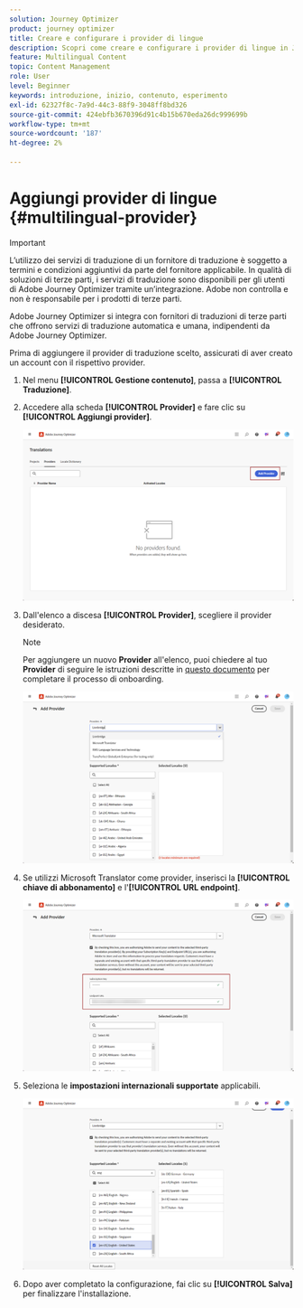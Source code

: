 ```yaml
---
solution: Journey Optimizer
product: journey optimizer
title: Creare e configurare i provider di lingue
description: Scopri come creare e configurare i provider di lingue in Journey Optimizer
feature: Multilingual Content
topic: Content Management
role: User
level: Beginner
keywords: introduzione, inizio, contenuto, esperimento
exl-id: 62327f8c-7a9d-44c3-88f9-3048ff8bd326
source-git-commit: 424ebfb3670396d91c4b15b670eda26dc999699b
workflow-type: tm+mt
source-wordcount: '187'
ht-degree: 2%

---
```


# Aggiungi provider di lingue {#multilingual-provider}

>[!IMPORTANT]
>
> L’utilizzo dei servizi di traduzione di un fornitore di traduzione è soggetto a termini e condizioni aggiuntivi da parte del fornitore applicabile. In qualità di soluzioni di terze parti, i servizi di traduzione sono disponibili per gli utenti di Adobe Journey Optimizer tramite un’integrazione. Adobe non controlla e non è responsabile per i prodotti di terze parti.

Adobe Journey Optimizer si integra con fornitori di traduzioni di terze parti che offrono servizi di traduzione automatica e umana, indipendenti da Adobe Journey Optimizer.

Prima di aggiungere il provider di traduzione scelto, assicurati di aver creato un account con il rispettivo provider.

1. Nel menu **[!UICONTROL Gestione contenuto]**, passa a **[!UICONTROL Traduzione]**.

1. Accedere alla scheda **[!UICONTROL Provider]** e fare clic su **[!UICONTROL Aggiungi provider]**.

   ![](assets/provider_1.png)

1. Dall&#39;elenco a discesa **[!UICONTROL Provider]**, scegliere il provider desiderato.

   >[!NOTE]
   >
   >Per aggiungere un nuovo **Provider** all&#39;elenco, puoi chiedere al tuo **Provider** di seguire le istruzioni descritte in [questo documento](https://developer.adobe.com/gcs/partner/) per completare il processo di onboarding.

   ![](assets/provider_2.png)

1. Se utilizzi Microsoft Translator come provider, inserisci la **[!UICONTROL chiave di abbonamento]** e l&#39;**[!UICONTROL URL endpoint]**.

   ![](assets/provider_3.png)

1. Seleziona le **impostazioni internazionali supportate** applicabili.

   ![](assets/provider_4.png)

1. Dopo aver completato la configurazione, fai clic su **[!UICONTROL Salva]** per finalizzare l&#39;installazione.

